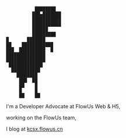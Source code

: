 ```
           ████████
          ███▄███████
          ███████████
          ███████████
          ██████
          █████████
█       ███████
██    ████████████
███  ██████████  █
███████████████
███████████████
 █████████████
  ███████████
    ████████
     ███  ██
     ██    █
     █     █
     ██    ██
```

I'm a Developer Advocate at FlowUs Web & H5,

working on the FlowUs team,

I blog at [kcsx.flowus.cn](https://kcsx.flowus.cn/)
